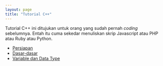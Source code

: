 ```yaml
---
layout: page
title: "Tutorial C++"
---
```


Tutorial C++ ini ditujukan untuk orang yang sudah pernah *coding* sebelumnya. Entah itu cuma sekedar menuliskan skrip Javascript atau PHP atau Ruby atau Python.

* [Persiapan](0.persiapan.html)
* [Dasar-dasar](1.dasar.html)
* [Variable dan Data Type](2.datatype.html)